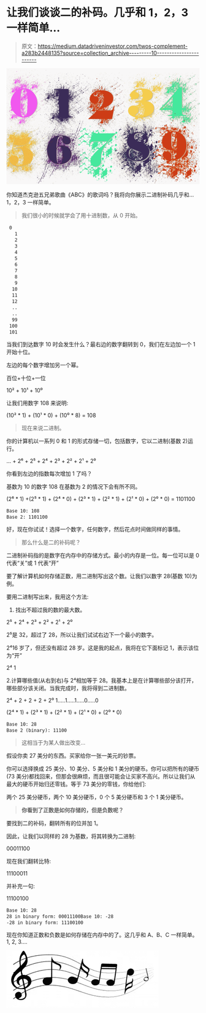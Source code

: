 # 让我们谈谈二的补码。几乎和 1，2，3 一样简单…

> 原文：<https://medium.datadriveninvestor.com/twos-complement-a283b2448135?source=collection_archive---------10----------------------->

![](img/d9194f6ea7d6338419c6d0dbd85af217.png)

你知道杰克逊五兄弟歌曲《ABC》的歌词吗？我将向你展示二进制补码几乎和…1，2，3 一样简单。

> 我们很小的时候就学会了用十进制数，从 0 开始。

```
 0
   1
   2
   3
   4
   5
   6
   7
   8
   9
  10
  11
  12
  ..
  ..
  99
 100
 101
```

当我们到达数字 10 时会发生什么？最右边的数字翻转到 0，我们在左边加一个 1 开始十位。

左边的每个数字增加另一个幂。

百位+十位+一位

10² + 10¹ + 10⁰

让我们用数字 108 来说明:

(10² * 1) + (10¹ * 0) + (10⁰ * 8) = 108

> 现在来说二进制。

你的计算机以一系列 0 和 1 的形式存储一切，包括数字，它以二进制(基数 2)运行。

… + 2⁶ + 2⁵ + 2⁴ + 2³ + 2² + 2¹ + 2⁰

你看到左边的指数每次增加 1 了吗？

基数为 10 的数字 108 在基数为 2 的情况下会有所不同。

(2⁶ * 1) +(2⁵ * 1) + (2⁴ * 0) + (2³ * 1) + (2² * 1) + (2¹ * 0) + (2⁰ * 0) = 1101100

```
Base 10: 108
Base 2: 1101100
```

好，现在你试试！选择一个数字，任何数字，然后花点时间做同样的事情。

> 那么什么是二的补码呢？

二进制补码指的是数字在内存中的存储方式。最小的内存是一位。每一位可以是 0 代表“关”或 1 代表“开”

要了解计算机如何存储正数，用二进制写出这个数。让我们以数字 28(基数 10)为例。

要用二进制写出来，我用这个方法:

1.  找出不超过我的数的最大数。

2⁵ + 2⁴ + 2³ + 2² + 2¹ + 2⁰

2⁵是 32，超过了 28，所以让我们试试右边下一个最小的数字。

2⁴16 岁了，但还没有超过 28 岁。这是我的起点，我将在它下面标记 1，表示该位为“开”

2⁴
1

2.计算哪些值(从右到右)与 2⁴相加等于 28。我基本上是在计算哪些部分该打开，哪些部分该关闭。当我完成时，我将得到二进制数。

2⁴ + 2 + 2 + 2 + 2⁰
1…..1…..1…..0…..0

(2⁴ * 1) + (2³ * 1) + (2² * 1) + (2¹ * 0) + (2⁰ * 0)

```
Base 10: 28
Base 2 (binary): 11100
```

> 这相当于为某人做出改变…

假设你卖 27 美分的东西。买家给你一张一美元的钞票。

你可以选择换成 25 美分、10 美分、5 美分和 1 美分的硬币。你可以把所有的硬币(73 美分)都找回来，但那会很麻烦，而且很可能会让买家不高兴。所以让我们从最大的硬币开始归还零钱。等于 73 美分的零钱，你给他们:

两个 25 美分硬币，两个 10 美分硬币，0 个 5 美分硬币和 3 个 1 美分硬币。

> **你看到了正数是如何存储的，但是负数呢？**

要找到二的补码，翻转所有的位并加 1。

因此，让我们以同样的 28 为基数，将其转换为二进制:

00011100

现在我们翻转比特:

11100011

并补充一句:

11100100

```
Base 10: 28
28 in binary form: 00011100Base 10: -28
-28 in binary form: 11100100
```

现在你知道正数和负数是如何存储在内存中的了。这几乎和 A、B、C 一样简单。1, 2, 3….

![](img/d2479cb68acc01d541a2abd29120f384.png)